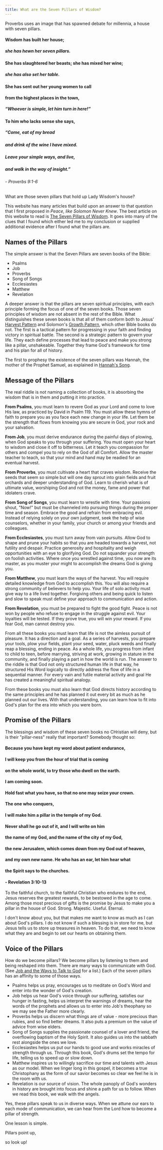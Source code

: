 ```yaml
---
title: What are the Seven Pillars of Wisdom?
---
```

Proverbs uses an image that has spawned debate for millennia, a house with seven pillars.

#### Wisdom has built her house;
##### she has hewn her **seven pillars**.
#### She has **slaughtered her beasts**; she has **mixed her wine**;
##### she has also **set her table**.
#### She has sent out her young women to call
#### from the highest places in the town,
##### “Whoever is simple, let him turn in here!”
#### To him who lacks sense she says,
##### “Come, eat of my bread
##### and drink of the wine I have mixed.
##### Leave your simple ways, and live,
##### and walk in the way of insight.”
###### - Proverbs 9:1-6

What are those seven pillars that hold up Lady Wisdom's house?

This website has many articles that build upon an answer to that question that I first proposed in
*Peace, like Solomon Never Knew*. The best article on this website to read is 
[The Seven Pillars of Wisdom](./seven-pillars-of-wisdom.html). It goes into many of the clues that
I found which either led me to my conclusion or supplied additional evidence after I found what the pillars are.

## Names of the Pillars

The simple answer is that the Seven Pillars are seven books of the Bible:

  - Psalms
  - Job
  - Proverbs
  - Song of Songs
  - Ecclesiastes
  - Matthew
  - Revelation

A deeper answer is that the pillars are seven spiritual principles, with each principle
forming the focus of one of the seven books. Those seven principles of wisdom are
not absent in the rest of the Bible. What distinguishes these seven books is that all of them
conform both to Jesus' [Harvest Pattern](./harvest-pattern.html) and Solomon's [Growth Pattern](./growth-pattern.md),
which other Bible books do not. The first is a tactical pattern for progressing in your faith and finding victory 
in spiritual battle. The second is a strategic pattern to govern your life. They each define processes that lead to peace
and make you strong like a pillar, unshakeable. Together they frame God's framework for time and his plan for all of history.

The first to prophesy the existence of the seven pillars was Hannah, the mother of the Prophet Samuel, as explained
in [Hannah's Song](./hannah-s-song.html).

## Message of the Pillars

The real riddle is not naming a collection of books, it is absorbing the wisdom that is in them and putting it
into practice. 

**From Psalms**, you must learn to revere God as your Lord and come to love His law, as practiced by David in Psalm 119.
You must allow these hymns of faith to prepare you as you face each new change in your life.
Let them be the strength that flows from knowing you are secure in God, your rock and your salvation.

**From Job**, you must derive endurance during the painful days of plowing, when God speaks to you through your suffering.
You must open your heart to wisdom and close it off to bitterness. Let it teach you compassion for others
and compel you to rely on the God of all Comfort. Allow the master teacher to teach,
so that your mind and hand may be readied for an eventual harvest.

**From Proverbs**, you must cultivate a heart that craves wisdom. Receive the seeds that seem so simple but
will one day sprout into grain fields and fruit orchards and deeper understanding of God. Learn to cherish 
what is of ultimate value, worshiping God and not the money, fame and power that idolaters crave.

**From Song of Songs**, you must learn to wrestle with time. Your passions shout, "Now!" but must be
channeled into pursuing things during the proper time and season. Embrace the good and refrain from embracing
evil. Instead of relying solely on your own judgment, seek the help of wise counselors, whether in your family, 
your church or among your friends and colleagues.

**From Ecclesiastes**, you must turn away from vain pursuits. Allow God to shape and prune your habits
so that you are headed towards a harvest, not futility and despair. Practice generosity and hospitality
and weigh opportunities with an eye to glorifying God. Do not squander your strength on foolish activities.
Where once you wrestled against time, you now are its master, as you muster your might to accomplish the 
dreams God is giving you.

**From Matthew**, you must learn the ways of the harvest. You will require detailed knowledge from God
to accomplish this. You will also require a strong community of believers to help you.
Your life of solo activity must give way to a life lived together. Forgiving others and being quick to listen
and slow to speak must define your approach to communication and action.

**From Revelation**, you must be prepared to fight the good fight. Peace is not won by people who refuse
to engage in the struggle against evil. Your loyalties will be tested. If they prove true, you will
win your reward. If you fear God, man cannot destroy you.

From all these books you must learn that life is not the aimless pursuit of pleasure. 
It has a direction and a goal. As a series of harvests, you prepare your tools, plow your fields, plant your seed, water, 
pluck weeds and finally reap a blessing, ending in peace. As a whole life, you progress from infant to child to teen,
before marrying, striving at work, growing in stature in the community, and finally playing a part in how the world is run.
The answer to the riddle is that God not only structured human life in that way, he structured His Word
logically to directly address the flow of life in a sequential manner. For every vain and futile material
activity and goal He has created a meaningful spiritual analogy.

From these books you must also learn that God directs history according to the same principles
and he has planned it out every bit as much as he planned out our lives. With that understanding,
you can learn how to fit into God's plan for the era into which you were born.

## Promise of the Pillars

The blessings and wisdom of these seven books no CHristian will deny, but is their "pillar-ness" really that important?
Somebody thought so:

#### Because you have kept my word about patient endurance, 
#### I will keep you from the hour of trial that is coming 
#### on the whole world, to try those who dwell on the earth. 
#### I am coming soon. 
#### Hold fast what you have, so that no one may seize your crown.
#### **The one who conquers,** 
#### **I will make him a pillar in the temple of my God.** 
#### Never shall he go out of it, and I will write on him 
#### the name of my God, and the name of the city of my God, 
#### the new Jerusalem, which comes down from my God out of heaven, 
#### **and my own new name**. He who has an ear, let him hear what 
#### the Spirit says to the churches.
#### - Revelation 3:10-13

To the faithful church, to the faithful Christian who endures to the end, Jesus reserves
the greatest rewards, to be bestowed in the age to come. Among those most precious of 
gifts is the promise by Jesus to make you a pillar in the house of God. Strong. Majestic. 
Useful. Eternal.

I don't know about you, but that makes me want to know as much as I can about God's pillars.
I do not know if such a blessing is in store for me, but Jesus tells us to store up
treasures in heaven. To do that, we need to know what they are and begin to set our hearts
on obtaining them.

## Voice of the Pillars

How do we become pillars? We become pillars by listening to them and being reshaped into them.
There are many ways to communicate with God. (See [Job and the Ways to Talk to God](./talk-to-god.html) for a list.)
Each of the seven pillars has an affinity to some of those ways. 

  - Psalms helps us pray, encourages us to meditate on God's Word and enter into the wonder of God's creation.
  - Job helps us hear God's voice through our suffering, satisfies our hunger in fasting, helps us interpret the warnings of dreams, hear the words of the prophets and allows us to enter into Job's theophany so we may see the Father more clearly.
  - Proverbs helps us discern what things are of value - more precious than rubies, and so find better dreams. It also puts a premium on the value of advice from wise elders.
  - Song of Songs supplies the passionate counsel of a lover and friend, the overflowing baptism of the Holy Spirit. It also guides us into the sabbath rest alongside the ones we love.
  - Ecclesiastes helps us put our hands to good use and works miracles of strength through us. Through this book, God's drums set the tempo for life, telling us to speed up or slow down.
  - Matthew inspires us to willingly sacrifice our time and talents with Jesus as our model. When we linger long in this gospel, it becomes a true Christophany as the form of our savior becomes so clear we feel he is in the room with us.
  - Revelation is our source of vision. The whole panoply of God's wonders in history are brought into focus and shine a path for us to follow. When we read this book, we walk with the angels.

Yes, these pillars speak to us in diverse ways. When we attune our ears to each mode of communication, we can hear from the Lord
how to become a pillar of strength.

<div class="pullquote-centered">
  <p>One lesson is simple.</p>
  <p>Pillars point up,</p>
  <p>so look up!</p>
</div>

 
